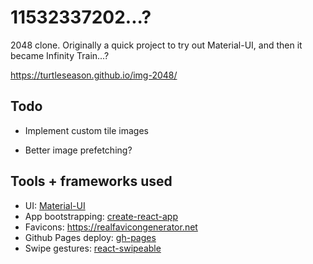 # 11532337202...?

2048 clone. Originally a quick project to try out Material-UI, and then it became Infinity Train...?

https://turtleseason.github.io/img-2048/

## Todo

- Implement custom tile images

- Better image prefetching?

## Tools + frameworks used

- UI: [Material-UI](https://github.com/mui-org/material-ui/)
- App bootstrapping: [create-react-app](https://github.com/facebook/create-react-app)
- Favicons: https://realfavicongenerator.net
- Github Pages deploy: [gh-pages](https://github.com/tschaub/gh-pages)
- Swipe gestures: [react-swipeable](https://github.com/FormidableLabs/react-swipeable)